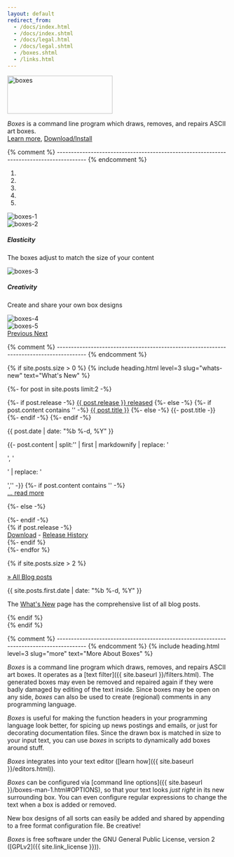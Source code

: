 ```yaml
---
layout: default
redirect_from:
  - /docs/index.html
  - /docs/index.shtml
  - /docs/legal.html
  - /docs/legal.shtml
  - /boxes.shtml
  - /links.html
---
```


<p class="text-center mb-0"><img src="{{ site.baseurl}}/images/boxes.png" class="img-fluid"
   width="240" height="87" alt="boxes"></p>

<p class="text-center mb-4"><i>Boxes</i> is a command line program which draws, removes, and repairs
ASCII art boxes.<br><a href="#more">Learn more</a>,
<a href="{{ site.baseurl }}/download.html">Download/Install</a></p>


{% comment %} ---------------------------------------------------------------------------------------- {% endcomment %}

<div id="boxesCarouselIndicators" class="carousel slide mx-xl-6" data-ride="carousel">
  <ol class="carousel-indicators">
    <li data-target="#boxesCarouselIndicators" data-slide-to="0" class="active"></li>
    <li data-target="#boxesCarouselIndicators" data-slide-to="1"></li>
    <li data-target="#boxesCarouselIndicators" data-slide-to="2"></li>
    <li data-target="#boxesCarouselIndicators" data-slide-to="3"></li>
    <li data-target="#boxesCarouselIndicators" data-slide-to="4"></li>
  </ol>
  <div class="carousel-inner">
    <div class="carousel-item active">
      <img src="{{ site.baseurl }}/images/carousel-1.png" class="d-block w-100" alt="boxes-1">
    </div>
    <div class="carousel-item">
      <img src="{{ site.baseurl }}/images/carousel-2.png" class="d-block w-100" alt="boxes-2">
      <div class="carousel-caption d-none d-md-block">
        <h5>Elasticity</h5>
        <p>The boxes adjust to match the size of your content</p>
      </div>
    </div>
    <div class="carousel-item">
      <img src="{{ site.baseurl }}/images/carousel-3.png" class="d-block w-100" alt="boxes-3">
      <div class="carousel-caption d-none d-md-block">
        <h5>Creativity</h5>
        <p>Create and share your own box designs</p>
      </div>
    </div>
    <div class="carousel-item">
      <img src="{{ site.baseurl }}/images/carousel-4.png" class="d-block w-100" alt="boxes-4">
    </div>
    <div class="carousel-item">
      <img src="{{ site.baseurl }}/images/carousel-5.png" class="d-block w-100" alt="boxes-5">
    </div>
  </div>
  <a class="carousel-control-prev" href="#boxesCarouselIndicators" role="button" data-slide="prev">
    <span class="carousel-control-prev-icon" aria-hidden="true"></span>
    <span class="sr-only">Previous</span>
  </a>
  <a class="carousel-control-next" href="#boxesCarouselIndicators" role="button" data-slide="next">
    <span class="carousel-control-next-icon" aria-hidden="true"></span>
    <span class="sr-only">Next</span>
  </a>
</div>


{% comment %} ---------------------------------------------------------------------------------------- {% endcomment %}

{% if site.posts.size > 0 %}
{% include heading.html
   level=3 slug="whats-new"
   text="What's New" %}

<div class="container-fluid">
<div class="row">

{%- for post in site.posts limit:2 -%}
<div class="col-12 col-lg-4 mb-4 mb-lg-1">
<div class="card border-info h-100">
    <div class="card-header">
        {%- if post.release -%}
            <a href="{{ site.baseurl }}{{ post.url }}">{{ post.release }} released</a>
        {%- else -%}
            {%- if post.content contains '<!--break-->' -%}
                <a href="{{ site.baseurl }}{{ post.url }}">{{ post.title }}</a>
            {%- else -%}
                {{- post.title -}}
            {%- endif -%}
        {%- endif -%}
    </div>
    <div class="card-body">
        <p class="card-subtitle text-muted font-weight-light mb-2">{{ post.date | date: "%b %-d, %Y" }}</p>
        {{- post.content | split:'<!--break-->' | first | markdownify | replace: '<p>', '<p class="card-text">' | replace: '</p>','' -}}
        {%- if post.content contains '<!--break-->' -%}
            <br/><a href="{{ site.baseurl }}{{ post.url }}">... read more</a></p>
        {%- else -%}
            </p>
        {%- endif -%}
    </div>
    {% if post.release -%}
    <div class="card-footer">
        <a href="{{ site.baseurl }}/download.html" class="card-link">Download</a> -
        <a href="{{ site.baseurl }}/releases.html" class="card-link">Release History</a>
    </div>
    {%- endif %}
</div>
</div>
{%- endfor %}

{% if site.posts.size > 2 %}  
<div class="col-12 col-lg-4 mb-1">
<div class="card border-secondary h-100">
    <div class="card-header"><a href="{{ site.baseurl }}/blog/">&raquo; All Blog posts</a></div>
    <div class="card-body">
        <p class="card-subtitle text-muted font-weight-light mb-2">{{ site.posts.first.date | date: "%b %-d, %Y" }}</p>
        <p class="card-text">The <a href="{{ site.baseurl }}/blog/">What's New</a> page has the comprehensive list
        of all blog posts.</p>
    </div>
</div>
</div>
{% endif %}
</div></div>
{% endif %}


{% comment %} ---------------------------------------------------------------------------------------- {% endcomment %}
{% include heading.html
   level=3 slug="more"
   text="More About Boxes" %}

*Boxes* is a command line program which draws, removes, and repairs ASCII art boxes. It operates as a
[text filter]({{ site.baseurl }}/filters.html). The generated boxes may even be removed and repaired again if they were
badly damaged by editing of the text inside. Since boxes may be open on any side, *boxes* can also be used to create
(regional) comments in any programming language.

*Boxes* is useful for making the function headers in your programming language look better, for spicing up news
postings and emails, or just for decorating documentation files. Since the drawn box is matched in size to your
input text, you can use *boxes* in scripts to dynamically add boxes around stuff.

*Boxes* integrates into your text editor ([learn how]({{ site.baseurl }}/editors.html)).

*Boxes* can be configured via [command line options]({{ site.baseurl }}/boxes-man-1.html#OPTIONS), so that your text
looks *just right* in its new surrounding box. You can even configure regular expressions to change the text when a
box is added or removed.

New box designs of all sorts can easily be added and shared by appending to a free format configuration file. Be
creative!

*Boxes* is free software under the GNU General Public License, version 2 ([GPLv2]({{ site.link_license }})).
